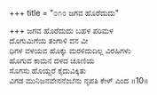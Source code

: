 +++
title = "೦೧೦ ಜಗವ ಹೊರೆದುದು"

+++
ಜಗವ ಹೊರೆದುದು ಬಹಳ ಪರಿಮಳ  
ದೊಗುಮಿಗೆಯ ತಂಗಾಳಿ ವನ ವೀ  
ಧಿಗಳ ವಳಯವ ಹೊಕ್ಕು ಮರಳಿದುದಿಲ್ಲ ವಿರಹಿಗಳು   
ಹೊಗುವ ಕಾಮನ ದಳದ ಚೂಣಿಯ  
ಸೊಗಸು ಹೊಯ್ದರೆ ಕೈದುವಿಕ್ಕಿತು   
ವಿಗಡ ಮುನಿಜನವೇನನೆಂಬೆನು ನೃಪತಿ ಕೇಳ್ ಎಂದ     ॥10॥